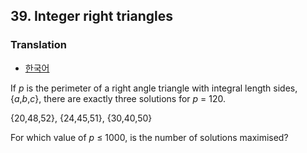 ## 39. Integer right triangles

### Translation
* [한국어](./translation-ko.md)

If <var>p</var> is the perimeter of a right angle triangle with integral length sides, {<var>a</var>,<var>b</var>,<var>c</var>}, there are exactly three solutions for <var>p</var> = 120.

{20,48,52}, {24,45,51}, {30,40,50}

For which value of <var>p</var> &le; 1000, is the number of solutions maximised?
